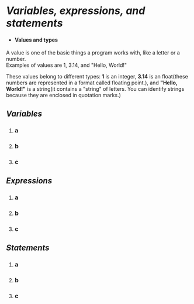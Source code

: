 # _Variables, expressions, and statements_
+ #### Values and types  
A value is one of the basic things a program works with, like a letter or a number.  
Examples of values are 1, 3.14, and "Hello, World!"

These values belong to different types: **1** is an integer, **3.14** is an float(these numbers are represented in a format called floating point.), and **"Hello, World!"** is a string(it contains a "string" of letters. You can identify strings because they are enclosed in quotation marks.)

## _Variables_
1. ### a
2. ### b
3. ### c


## _Expressions_
1. ### a
2. ### b
3. ### c


## _Statements_
1. ### a
2. ### b
3. ### c
